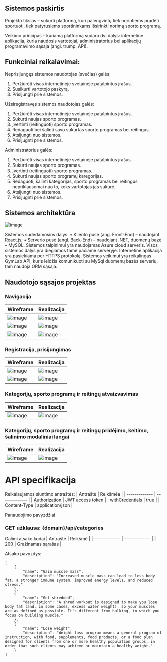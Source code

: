 ##  Sistemos paskirtis

Projekto tikslas – sukurti platformą, kuri palengvintų tiek norintiems pradėti sportuoti, tiek patyrusiems sportininkams išsirinkti norimą sporto programą.

Veikimo principas  – kuriamą platformą sudaro dvi dalys: internetinė aplikacija, kuria naudosis vartotojai, administratorius bei aplikacijų programavimo sąsaja (angl. trump. API).

## Funkciniai reikalavimai:

Neprisijungęs sistemos naudotojas (svečias) galės:

  1. Peržiūrėti visas internetinėje svetainėje patalpintus įrašus.
  2. Susikurti vartotojo paskyrą.
  3. Prisijungti prie sistemos.

Užsiregistravęs sistemos naudotojas galės:

  1. Peržiūrėti visas internetinėje svetainėje patalpintus įrašus.
  2. Sukurti naujas sporto programas.
  3. Įvertinti (reitinguoti) sporto programas.
  4. Redaguoti bei šalinti savo sukurtas sporto programas bei reitingus.
  5. Atsijungti nuo sistemos.
  6. Prisijugnti prie sistemos.
 
 Administratorius galės:
 
  1. Peržiūrėti visas internetinėje svetainėje patalpintus įrašus.
  2. Sukurti naujas sporto programas.
  3. Įvertinti (reitinguoti) sporto programas.
  4. Sukurti naujas sporto programų karegorijas.
  4. Redaguoti,  šalinti kategorijas, sporto programas bei reitingus nepriklausomai nuo to, koks vartotojas jas sukūrė.
  5. Atsijungti nuo sistemos.
  6. Prisijugnti prie sistemos.

## Sistemos architektūra

![image](https://user-images.githubusercontent.com/107630990/208941348-6b5fb121-5671-47ea-b825-9374853e659c.png)


Sistemos sudedamosios dalys:
•	Kliento pusė (ang. Front-End) – naudojant React.js; 
•	Serverio pusė (angl. Back-End) – naudojant .NET, duomenų bazė – MySQL.
Sistemos talpinimui yra naudojamas Azure cloud serveris. Visos sistemos dalys yra diegiamos tame pačiame serveryje. Internetinė aplikacija yra pasiekiama per HTTPS protokolą. Sistemos veikimui yra reikalingas GymLab API, kuris leidžia komunikuoti su MySql duomenų bazės serveriu, tam naudoja ORM sąsaja.

## Naudotojo sąsajos projektas

### Navigacija
| Wireframe  | Realizacija |
| ------------- | ------------- |
| ![image](https://user-images.githubusercontent.com/107630990/209137836-d7bbcdde-010f-4bfc-ae39-1a06485fe371.png) | ![image](https://user-images.githubusercontent.com/107630990/208947977-4fc93a6d-c2bd-4b8b-b41f-6bf66817117e.png) | 
![image](https://user-images.githubusercontent.com/107630990/209138011-f5c9019b-81b4-4eb8-b091-834ad76b2359.png) | ![image](https://user-images.githubusercontent.com/107630990/208949724-99bb3e86-d4ca-47cd-9750-621e1dc3a562.png) |
![image](https://user-images.githubusercontent.com/107630990/209138546-4c5497a8-47a5-4094-b129-1809f0a8b04c.png) | ![image](https://user-images.githubusercontent.com/107630990/208951042-8ed8a5d8-395c-4253-99ae-6f3f2c1e7f39.png) |

### Registracija, prisijungimas
| Wireframe  | Realizacija |
| ------------- | ------------- |
| ![image](https://user-images.githubusercontent.com/107630990/209222263-f2a01625-285d-4e00-82b7-84ec0e4a2e4b.png) | ![image](https://user-images.githubusercontent.com/107630990/209222614-b1947518-3dce-45ab-9fdd-8a8cbefb0af2.png) |
| ![image](https://user-images.githubusercontent.com/107630990/209222346-914189ab-d344-47cc-8bb5-a6358bf562fc.png) | ![image](https://user-images.githubusercontent.com/107630990/209222563-85773b34-9351-49d9-a879-4163977bb7c1.png) |

### Kategorijų, sporto programų ir reitingų atvaizvavimas
| Wireframe  | Realizacija |
| ------------- | ------------- |
| ![image](https://user-images.githubusercontent.com/107630990/209225831-fca0c318-db99-47a9-8957-1dc41d11c6d1.png) | ![image](https://user-images.githubusercontent.com/107630990/209225917-83e36d3b-fc55-4c05-ba45-838513e71c41.png) |

### Kategorijų, sporto programų ir reitingų pridėjimo, keitimo, šalinimo modaliniai langai
| Wireframe  | Realizacija |
| ------------- | ------------- |
| ![image](https://user-images.githubusercontent.com/107630990/209227603-000805a8-ccc4-4948-b207-dbf20fb8f51f.png) | ![image](https://user-images.githubusercontent.com/107630990/209227706-edaee26d-02f1-4dcd-b334-72f4d59120b2.png) |

# API specifikacija

Reikalaujamos siuntimo antraštės:
| Antraštė  | Reikšmėa |
| ------------- | ------------- |
| Authorization | JWT access token |
| withCredentials | true |
| Content-Type | application/json |

Panaudojimo pavyzdžiai

### GET užklausa: {domain}/api/categories

Galimi atsako kodai
| Antraštė  | Reikšmė |
| ------------- | ------------- |
| 200 | Gražinamas sąrašas |

Atsako pavyzdys:
```
[
    {
        "name": "Gain muscle mass",
        "description": "Increased muscle mass can lead to less body fat, a stronger immune system, improved energy levels, and reduced stress."
    },
    {
        "name": "Get shredded",
        "description": "A shred workout is designed to make you lose body fat (and, in some cases, excess water weight), so your muscles are as defined as possible. It's different from bulking, in which you focus on building muscle."
    },
    {
        "name": "Lose weight",
        "description": "Weight loss program means a general program of instruction, with food, supplements, food products, or a food plan designed for clients from one or more healthy population groups, in order that such clients may achieve or maintain a healthy weight."
    }
]
```
